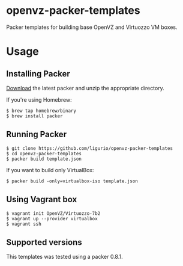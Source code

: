 openvz-packer-templates
=======================

Packer templates for building base OpenVZ and Virtuozzo VM boxes.

Usage
=====

Installing Packer
-----------------

[Download](http://www.packer.io/downloads.html) the latest packer and unzip the
appropriate directory.

If you're using Homebrew:

    $ brew tap homebrew/binary
    $ brew install packer

Running Packer
--------------

    $ git clone https://github.com/ligurio/openvz-packer-templates
    $ cd openvz-packer-templates
    $ packer build template.json

If you want to build only VirtualBox:

    $ packer build -only=virtualbox-iso template.json

Using Vagrant box
-----------------

	$ vagrant init OpenVZ/Virtuozzo-7b2
	$ vagrant up --provider virtualbox
	$ vagrant ssh

Supported versions
------------------

This templates was tested using a packer 0.8.1.
